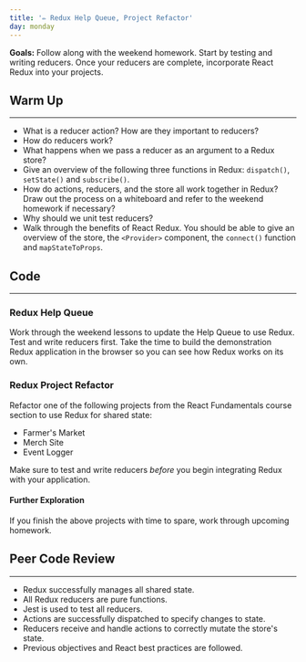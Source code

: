 ```yaml
---
title: '✏️ Redux Help Queue, Project Refactor'
day: monday
---
```


**Goals:** Follow along with the weekend homework. Start by testing and writing reducers. Once your reducers are complete, incorporate React Redux into your projects.

## Warm Up
---

* What is a reducer action? How are they important to reducers?
* How do reducers work?
* What happens when we pass a reducer as an argument to a Redux store?
* Give an overview of the following three functions in Redux: `dispatch()`, `setState()` and `subscribe()`.
* How do actions, reducers, and the store all work together in Redux? Draw out the process on a whiteboard and refer to the weekend homework if necessary?
* Why should we unit test reducers?
* Walk through the benefits of React Redux. You should be able to give an overview of the store, the `<Provider>` component, the `connect()` function and `mapStateToProps`.

## Code
---

### Redux Help Queue

Work through the weekend lessons to update the Help Queue to use Redux. Test and write reducers first. Take the time to build the demonstration Redux application in the browser so you can see how Redux works on its own.

### Redux Project Refactor

Refactor one of the following projects from the React Fundamentals course section to use Redux for shared state:

* Farmer's Market
* Merch Site
* Event Logger

Make sure to test and write reducers _before_ you begin integrating Redux with your application.

#### Further Exploration

If you finish the above projects with time to spare, work through upcoming homework.

## Peer Code Review
---

* Redux successfully manages all shared state.
* All Redux reducers are pure functions.
* Jest is used to test all reducers.
* Actions are successfully dispatched to specify changes to state.
* Reducers receive and handle actions to correctly mutate the store's state.
* Previous objectives and React best practices are followed.
